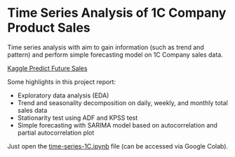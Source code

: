 # Time Series Analysis of 1C Company Product Sales

Time series analysis with aim to gain information (such as trend and pattern) and perform simple forecasting model on 1C Company sales data.

[Kaggle Predict Future Sales](https://www.kaggle.com/c/competitive-data-science-predict-future-sales)

Some highlights in this project report:
- Exploratory data analysis (EDA)
- Trend and seasonality decomposition on daily, weekly, and monthly total sales data
- Stationarity test using ADF and KPSS test
- Simple forecasting with SARIMA model based on autocorrelation and partial autocorrelation plot

Just open the [time-series-1C.ipynb](https://github.com/MisaelNatanael97/Time-Series-Analysis-of-1C-Company-Product-Sales/blob/master/time-series-1C.ipynb) file (can be accessed via Google Colab).
